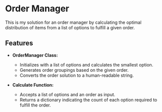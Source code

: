 # Order Manager

This is my solution for an order manager by calculating the optimal distribution of items from a list of options to fulfill a given order.

## Features

- **OrderManager Class:**
  - Initializes with a list of options and calculates the smallest option.
  - Generates order groupings based on the given order.
  - Converts the order solution to a human-readable string.

- **Calculate Function:**
  - Accepts a list of options and an order as input.
  - Returns a dictionary indicating the count of each option required to fulfill the order.
